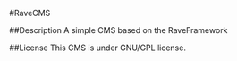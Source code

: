 #RaveCMS

##Description
A simple CMS based on the RaveFramework

##License
This CMS is under GNU/GPL license.
